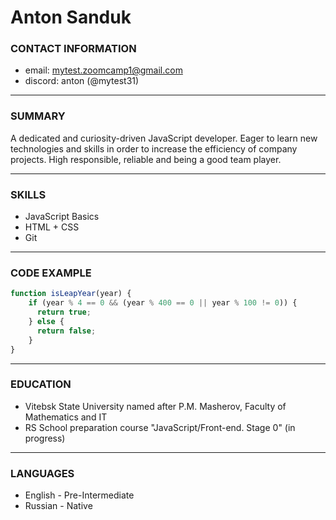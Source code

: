 # Anton Sanduk
### CONTACT INFORMATION
- email: mytest.zoomcamp1@gmail.com 
- discord: anton (@mytest31)

---
### SUMMARY  

A dedicated and curiosity-driven JavaScript developer. Eager to learn new technologies and skills in order to increase the efficiency of company projects. High responsible, reliable and being a good team player.

---
### SKILLS

- JavaScript Basics
- HTML + CSS
- Git

---
### CODE EXAMPLE

```javascript
function isLeapYear(year) {
    if (year % 4 == 0 && (year % 400 == 0 || year % 100 != 0)) {
      return true;
    } else {
      return false;
    }
}
```

---
### EDUCATION
- Vitebsk State University named after P.M. Masherov, Faculty of Mathematics and IT
- RS School preparation course "JavaScript/Front-end. Stage 0" (in progress)

---
### LANGUAGES
- English - Pre-Intermediate
- Russian - Native